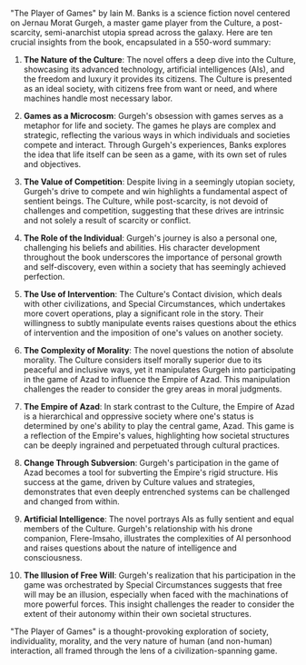"The Player of Games" by Iain M. Banks is a science fiction novel centered on Jernau Morat Gurgeh, a master game player from the Culture, a post-scarcity, semi-anarchist utopia spread across the galaxy. Here are ten crucial insights from the book, encapsulated in a 550-word summary:

1. **The Nature of the Culture**: The novel offers a deep dive into the Culture, showcasing its advanced technology, artificial intelligences (AIs), and the freedom and luxury it provides its citizens. The Culture is presented as an ideal society, with citizens free from want or need, and where machines handle most necessary labor.

2. **Games as a Microcosm**: Gurgeh's obsession with games serves as a metaphor for life and society. The games he plays are complex and strategic, reflecting the various ways in which individuals and societies compete and interact. Through Gurgeh's experiences, Banks explores the idea that life itself can be seen as a game, with its own set of rules and objectives.

3. **The Value of Competition**: Despite living in a seemingly utopian society, Gurgeh's drive to compete and win highlights a fundamental aspect of sentient beings. The Culture, while post-scarcity, is not devoid of challenges and competition, suggesting that these drives are intrinsic and not solely a result of scarcity or conflict.

4. **The Role of the Individual**: Gurgeh's journey is also a personal one, challenging his beliefs and abilities. His character development throughout the book underscores the importance of personal growth and self-discovery, even within a society that has seemingly achieved perfection.

5. **The Use of Intervention**: The Culture's Contact division, which deals with other civilizations, and Special Circumstances, which undertakes more covert operations, play a significant role in the story. Their willingness to subtly manipulate events raises questions about the ethics of intervention and the imposition of one's values on another society.

6. **The Complexity of Morality**: The novel questions the notion of absolute morality. The Culture considers itself morally superior due to its peaceful and inclusive ways, yet it manipulates Gurgeh into participating in the game of Azad to influence the Empire of Azad. This manipulation challenges the reader to consider the grey areas in moral judgments.

7. **The Empire of Azad**: In stark contrast to the Culture, the Empire of Azad is a hierarchical and oppressive society where one's status is determined by one's ability to play the central game, Azad. This game is a reflection of the Empire's values, highlighting how societal structures can be deeply ingrained and perpetuated through cultural practices.

8. **Change Through Subversion**: Gurgeh's participation in the game of Azad becomes a tool for subverting the Empire's rigid structure. His success at the game, driven by Culture values and strategies, demonstrates that even deeply entrenched systems can be challenged and changed from within.

9. **Artificial Intelligence**: The novel portrays AIs as fully sentient and equal members of the Culture. Gurgeh's relationship with his drone companion, Flere-Imsaho, illustrates the complexities of AI personhood and raises questions about the nature of intelligence and consciousness.

10. **The Illusion of Free Will**: Gurgeh's realization that his participation in the game was orchestrated by Special Circumstances suggests that free will may be an illusion, especially when faced with the machinations of more powerful forces. This insight challenges the reader to consider the extent of their autonomy within their own societal structures.

"The Player of Games" is a thought-provoking exploration of society, individuality, morality, and the very nature of human (and non-human) interaction, all framed through the lens of a civilization-spanning game.